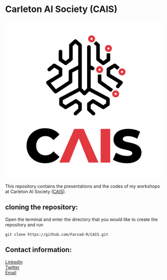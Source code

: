 # Carleton AI Society (CAIS)
![CAIS](logo/CAIS.png)

This repository contains the presentations and the codes of my workshops at Carleton AI Society ([CAIS](https://carletonai.com/)).

## cloning the repository:
Open the terminal and enter the directory that you would like to create the repository and run

```
git clone https://github.com/Farzad-R/CAIS.git
```

## Contact information:
[Linkedin](https://www.linkedin.com/in/farzad-roozitalab-173066152/)</br>
[Twitter](https://twitter.com/Farzad_rzt)</br>
[Email](farzadroozitalab@cmail.carleton.ca)